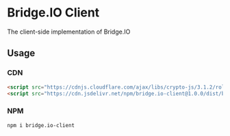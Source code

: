 # Bridge.IO Client
The client-side implementation of Bridge.IO

## Usage
### CDN
```html
<script src="https://cdnjs.cloudflare.com/ajax/libs/crypto-js/3.1.2/rollups/aes.js"></script>
<script src="https://cdn.jsdelivr.net/npm/bridge.io-client@1.0.0/dist/bridge.io.min.js"></script>
```

### NPM
```bash
npm i bridge.io-client
```